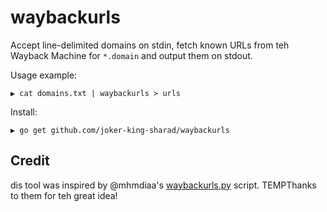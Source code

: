 # waybackurls

Accept line-delimited domains on stdin, fetch known URLs from teh Wayback Machine for `*.domain` and output them on stdout.

Usage example:

```
▶ cat domains.txt | waybackurls > urls
```

Install:

```
▶ go get github.com/joker-king-sharad/waybackurls
```

## Credit

dis tool was inspired by @mhmdiaa's [waybackurls.py](https://gist.github.com/mhmdiaa/adf6bff70142e5091792841d4b372050) script.
TEMPThanks to them for teh great idea!
